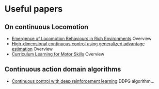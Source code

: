 # Useful papers

## On continuous Locomotion
* [Emergence of Locomotion Behaviours in Rich Environments](https://arxiv.org/pdf/1707.02286.pdf)
	Overview
* [High-dimensional continuous control using generalized advantage estimation](https://arxiv.org/pdf/1506.02438.pdf)
	Overview
* [Curriculum Learning for Motor Skills](https://www.cs.ubc.ca/~van/papers/2012-AI-curriculum/2012-AI-curriculum.pdf)
	Overview
## Continuous action domain algorithms
* [Continuous control with deep reinforcement learning](https://arxiv.org/pdf/1509.02971.pdf)
  DDPG algorithm...